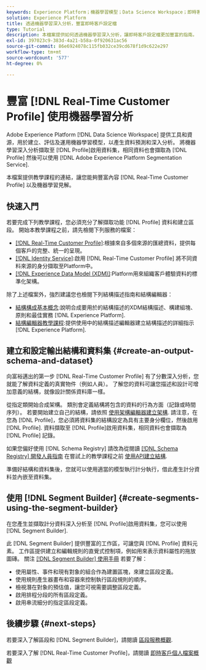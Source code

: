 ```yaml
---
keywords: Experience Platform；機器學習模型；Data Science Workspace；即時客戶設定檔；熱門主題；機器學習深入分析
solution: Experience Platform
title: 透過機器學習深入分析，豐富即時客戶設定檔
type: Tutorial
description: 本檔案提供如何透過機器學習深入分析，讓即時客戶設定檔更加豐富的指南。
exl-id: 397023c9-383d-4a21-b58a-0f920631ac56
source-git-commit: 86e6924078c115fb032ce39cd678f1d9c622e297
workflow-type: tm+mt
source-wordcount: '577'
ht-degree: 0%

---
```


# 豐富 [!DNL Real-Time Customer Profile] 使用機器學習分析

Adobe Experience Platform [!DNL Data Science Workspace] 提供工具和資源，用於建立、評估及運用機器學習模型，以產生資料預測和深入分析。 將機器學習深入分析擷取至 [!DNL Profile]啟用資料集，相同資料也會擷取為 [!DNL Profile] 然後可以使用 [!DNL Adobe Experience Platform Segmentation Service].

本檔案提供教學課程的連結，讓您能夠豐富內容 [!DNL Real-Time Customer Profile] 以及機器學習見解。

## 快速入門

若要完成下列教學課程，您必須充分了解擷取功能 [!DNL Profile] 資料和建立區段。 開始本教學課程之前，請先檢閱下列服務的檔案：

- [[!DNL Real-Time Customer Profile]](../../profile/home.md):根據來自多個來源的匯總資料，提供每個客戶的完整、統一的呈現。
- [[!DNL Identity Service]](../../identity-service/home.md):啟用 [!DNL Real-Time Customer Profile] 將不同資料來源的身分擷取至Platform中。
- [[!DNL Experience Data Model (XDM)]](../../xdm/home.md):Platform用來組織客戶體驗資料的標準化架構。

除了上述檔案外，強烈建議您也檢閱下列結構描述指南和結構編輯器：

- [結構構成基本概念](../../xdm/schema/composition.md):說明合成要用於的結構描述的XDM結構描述、構建組塊、原則和最佳實務 [!DNL Experience Platform].
- [結構編輯器教學課程](../../xdm/tutorials/create-schema-ui.md):提供使用中的結構描述編輯器建立結構描述的詳細指示 [!DNL Experience Platform].

## 建立和設定輸出結構和資料集 {#create-an-output-schema-and-dataset}

向富裕邁出的第一步 [!DNL Real-Time Customer Profile] 有了分數深入分析，您就能了解資料定義的真實物件（例如人員）。 了解您的資料可讓您描述和設計可增加意義的結構，就像設計關係資料庫一樣。

從指定類開始合成架構。 類別會定義結構將包含的資料的行為方面（記錄或時間序列）。 若要開始建立自己的結構，請依照 [使用架構編輯器建立架構](../../xdm/tutorials/create-schema-ui.md). 請注意，在您為 [!DNL Profile]，您必須將資料集的結構設定為具有主要身分欄位，然後啟用 [!DNL Profile]. 資料擷取至 [!DNL Profile]啟用資料集，相同資料也會擷取為 [!DNL Profile] 記錄。

如果您偏好使用 [!DNL Schema Registry] 請改為從閱讀 [[!DNL Schema Registry] 開發人員指南](../../xdm/api/getting-started.md) 在嘗試上的教學課程之前 [使用API建立結構](../../xdm/tutorials/create-schema-api.md).

準備好結構和資料集後，您就可以使用適當的模型執行計分執行，借此產生計分資料並內嵌至資料集。

## 使用 [!DNL Segment Builder] {#create-segments-using-the-segment-builder}

在您產生並擷取計分資料深入分析至 [!DNL Profile]啟用資料集，您可以使用 [!DNL Segment Builder].

此 [!DNL Segment Builder] 提供豐富的工作區，可讓您與 [!DNL Profile] 資料元素。 工作區提供建立和編輯規則的直覺式控制項，例如用來表示資料屬性的拖放圖磚。 關注 [[!DNL Segment Builder] 使用手冊](../../segmentation/ui/segment-builder.md) 若要了解：

- 使用屬性、事件和現有對象的組合作為建置區塊，來建立區段定義。
- 使用規則產生器畫布和容器來控制執行區段規則的順序。
- 檢視潛在對象的預估值，讓您可視需要調整區段定義。
- 啟用排程分段的所有區段定義。
- 啟用串流細分的指定區段定義。

## 後續步驟 {#next-steps}

若要深入了解區段和 [!DNL Segment Builder]，請閱讀 [區段服務概觀](../../segmentation/home.md).

若要深入了解 [!DNL Real-Time Customer Profile]，請閱讀 [即時客戶個人檔案概觀](../../profile/home.md)
